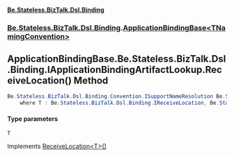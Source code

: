 #### [Be.Stateless.BizTalk.Dsl.Binding](README.md 'README')
### [Be.Stateless.BizTalk.Dsl.Binding](Be.Stateless.BizTalk.Dsl.Binding.md 'Be.Stateless.BizTalk.Dsl.Binding').[ApplicationBindingBase&lt;TNamingConvention&gt;](ApplicationBindingBase_TNamingConvention_.md 'Be.Stateless.BizTalk.Dsl.Binding.ApplicationBindingBase<TNamingConvention>')

## ApplicationBindingBase<TNamingConvention>.Be.Stateless.BizTalk.Dsl.Binding.IApplicationBindingArtifactLookup.ReceiveLocation<T>() Method

```csharp
Be.Stateless.BizTalk.Dsl.Binding.Convention.ISupportNameResolution Be.Stateless.BizTalk.Dsl.Binding.IApplicationBindingArtifactLookup.ReceiveLocation<T>()
    where T : Be.Stateless.BizTalk.Dsl.Binding.IReceiveLocation, Be.Stateless.BizTalk.Dsl.Binding.Convention.ISupportNameResolution;
```
#### Type parameters

<a name='Be.Stateless.BizTalk.Dsl.Binding.ApplicationBindingBase_TNamingConvention_.Be.Stateless.BizTalk.Dsl.Binding.IApplicationBindingArtifactLookup.ReceiveLocation_T_().T'></a>

`T`

Implements [ReceiveLocation&lt;T&gt;()](IApplicationBindingArtifactLookup.ReceiveLocation_T_().md 'Be.Stateless.BizTalk.Dsl.Binding.IApplicationBindingArtifactLookup.ReceiveLocation<T>()')